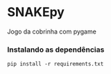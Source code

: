 # SNAKEpy
Jogo da cobrinha com pygame

### Instalando as dependências

`pip install -r requirements.txt`